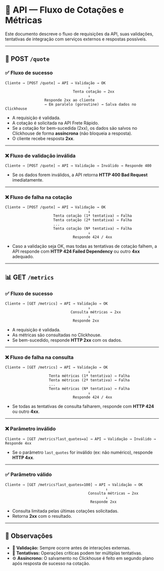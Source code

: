 # 📄 API — Fluxo de Cotações e Métricas

Este documento descreve o fluxo de requisições da API, suas validações, tentativas de integração com serviços externos e respostas possíveis.

---

## 🚚 POST `/quote`

### ✅ **Fluxo de sucesso**

```
Cliente → [POST /quote] → API → Validação → OK
                                      ↓
                               Tenta cotação → 2xx
                                      ↓
                  Responde 2xx ao cliente
                  → Em paralelo (goroutine) → Salva dados no Clickhouse
```

* A requisição é validada.
* A cotação é solicitada na API Frete Rápido.
* Se a cotação for bem-sucedida (2xx), os dados são salvos no Clickhouse de forma **assíncrona** (não bloqueia a resposta).
* O cliente recebe resposta **2xx**.

---

### ❌ **Fluxo de validação inválida**

```
Cliente → [POST /quote] → API → Validação → Inválido → Responde 400
```

* Se os dados forem inválidos, a API retorna **HTTP 400 Bad Request** imediatamente.

---

### ❌ **Fluxo de falha na cotação**

```
Cliente → [POST /quote] → API → Validação → OK
                                      ↓
                      Tenta cotação (1ª tentativa) → Falha
                      Tenta cotação (2ª tentativa) → Falha
                      ...
                      Tenta cotação (Nª tentativa) → Falha
                                      ↓
                               Responde 424 / 4xx
```

* Caso a validação seja OK, mas todas as tentativas de cotação falhem, a API responde com **HTTP 424 Failed Dependency** ou outro **4xx** adequado.

---

## 📊 GET `/metrics`

### ✅ **Fluxo de sucesso**

```
Cliente → [GET /metrics] → API → Validação → OK
                                      ↓
                              Consulta métricas → 2xx
                                      ↓
                               Responde 2xx
```

* A requisição é validada.
* As métricas são consultadas no Clickhouse.
* Se bem-sucedido, responde **HTTP 2xx** com os dados.

---

### ❌ **Fluxo de falha na consulta**

```
Cliente → [GET /metrics] → API → Validação → OK
                                      ↓
                    Tenta métricas (1ª tentativa) → Falha
                    Tenta métricas (2ª tentativa) → Falha
                    ...
                    Tenta métricas (Nª tentativa) → Falha
                                      ↓
                               Responde 424 / 4xx
```

* Se todas as tentativas de consulta falharem, responde com **HTTP 424** ou outro **4xx**.

---

### ❌ **Parâmetro inválido**

```
Cliente → [GET /metrics?last_quotes=a] → API → Validação → Inválido → Responde 4xx
```

* Se o parâmetro `last_quotes` for inválido (ex: não numérico), responde **HTTP 4xx**.

---

### ✅ **Parâmetro válido**

```
Cliente → [GET /metrics?last_quotes=100] → API → Validação → OK
                                              ↓
                                      Consulta métricas → 2xx
                                              ↓
                                       Responde 2xx
```

* Consulta limitada pelas últimas cotações solicitadas.
* Retorna **2xx** com o resultado.

---

## 📌 **Observações**

* 📌 **Validação:** Sempre ocorre antes de interações externas.
* 🔄 **Tentativas:** Operações críticas podem ter múltiplas tentativas.
* ⚙️ **Assíncrono:** O salvamento no Clickhouse é feito em segundo plano após resposta de sucesso na cotação.
